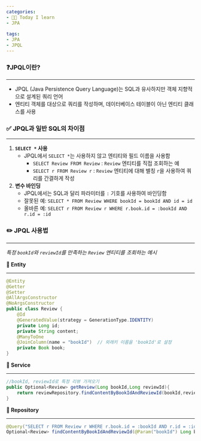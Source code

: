 ```yaml
---
categories:
- 👩‍💻 Today I learn
- JPA
  
tags:
- JPA
- JPQL
---
```


### ❓**JPQL이란?**

---

- JPQL (Java Persistence Query Language)는 SQL과 유사하지만 객체 지향적으로 설계된 쿼리 언어
- 엔티티 객체를 대상으로 쿼리를 작성하며, 데이터베이스 테이블이 아닌 엔티티 클래스를 사용

### ✅ **JPQL과 일반 SQL의 차이점**

---

1. **`SELECT *` 사용**
    - JPQL에서 `SELECT *`는 사용하지 않고 엔티티와 필드 이름을 사용함
        - `SELECT Review FROM Review` : `Review` 엔티티를 직접 조회하는 예
        - `SELECT r FROM Review r` : `Review` 엔티티에 대해 별칭 `r`을 사용하여 쿼리를 간결하게 작성
2. **변수 바인딩**
    - JPQL에서는 SQL과 달리 파라미터를 `:` 기호를 사용하여 바인딩함
    - 잘못된 예: `SELECT * FROM Review WHERE bookId = bookId AND id = id`
    - 올바른 예: `SELECT r FROM Review r WHERE r.book.id = :bookId AND r.id = :id`
    

### ✏️ **JPQL 사용법**

---

*특정 `bookId`와 `reviewId`를 만족하는 `Review` 엔티티를 조회하는 예시*

**📁 Entity**

---

```java
@Entity
@Getter
@Setter
@AllArgsConstructor
@NoArgsConstructor
public class Review {
    @Id
    @GeneratedValue(strategy = GenerationType.IDENTITY)
    private Long id;
    private String content;
    @ManyToOne
    @JoinColumn(name = "bookId")  // 외래키 이름을 'bookId'로 설정
    private Book book;
}
```

**📁 Service**

---

```java
//bookId, reviewId로 특정 리뷰 가져오기
public Optional<Review> getReview(Long bookId,Long reviewId){
    return reviewRepository.findContentByBookIdAndReviewId(bookId,reviewId);
}
```

**📁 Repository**

---

```java
@Query("SELECT r FROM Review r WHERE r.book.id = :bookId AND r.id = :id")
Optional<Review> findContentByBookIdAndReviewId(@Param("bookId") Long bookId, @Param("id") Long id);
```